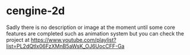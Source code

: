 # cengine-2d

Sadly there is no description or image at the moment until some core features are completed such as animation system but you can check the project at https://www.youtube.com/playlist?list=PL2dQtIx06FzXMnB5aWsK_OJ6UocCFF-Ga
